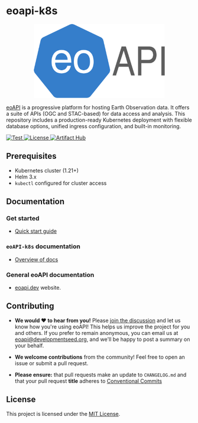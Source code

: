 # eoapi-k8s

<p align="center">
    <img height=200 src="https://raw.githubusercontent.com/developmentseed/eoapi-k8s/refs/heads/main/docs/images/eoapi-k8s.svg" alt="eoapi-k8s">
</p>

[eoAPI](https://eoapi.dev/) is a progressive platform for hosting Earth Observation data. It offers a suite of APIs (OGC and STAC-based) for data access and analysis. This repository includes a production-ready Kubernetes deployment with flexible database options, unified ingress configuration, and built-in monitoring.

<p>
  <a href="https://github.com/developmentseed/eoapi-k8s/actions?query=workflow%3ACI" target="_blank">
      <img src="https://github.com/developmentseed/eoapi-k8s/actions/workflows/helm-tests.yml/badge.svg?branch=main" alt="Test">
  </a>
  <a href="https://github.com/developmentseed/eoapi-k8s/blob/main/LICENSE" target="_blank">
      <img src="https://img.shields.io/github/license/developmentseed/titiler.svg" alt="License">
  </a>
  <a href="https://artifacthub.io/packages/search?repo=eoapi" target="_blank">
      <img src="https://img.shields.io/endpoint?url=https://artifacthub.io/badge/repository/eoapi" alt="Artifact Hub">
  </a>
</p>

## Prerequisites

- Kubernetes cluster (1.21+)
- Helm 3.x
- `kubectl` configured for cluster access

## Documentation

### Get started

* [Quick start guide](./docs/quick-start.md)

### `eoAPI-k8s` documentation

* [Overview of docs](./docs/index.md)

### General eoAPI documentation
* [eoapi.dev](https://eoapi.dev) website.

## Contributing

* **We would :heart: to hear from you!** Please [join the discussion](https://github.com/developmentseed/eoAPI/discussions/209) and let us know how you're using eoAPI! This helps us improve the project for you and others. If you prefer to remain anonymous, you can email us at eoapi@developmentseed.org, and we'll be happy to post a summary on your behalf.

* **We welcome contributions** from the community! Feel free to open an issue or submit a pull request.

* **Please ensure:** that pull requests make an update to `CHANGELOG.md` and that your pull request **title** adheres to [Conventional Commits](https://www.conventionalcommits.org/en/v1.0.0/)

## License

This project is licensed under the [MIT License](./LICENSE).
